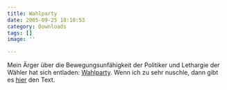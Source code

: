 ```yaml
---
title: Wahlparty
date: 2005-09-25 18:10:53
category: Downloads
tags: []
image: ''

---
```


Mein Ärger über die Bewegungsunfähigkeit der Politiker und Lethargie der Wähler hat sich entladen: [Wahlparty](http://www.misantropolis.de/mp3/Wahlparty.mp3). Wenn ich zu sehr nuschle, dann gibt es [hier](http://www.misantropolis.de/pdf/Wahlparty.pdf) den Text.
